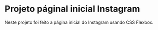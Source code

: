 # Projeto páginal inicial Instagram 

Neste projeto foi feito a página inicial do Instagram usando CSS Flexbox. 

